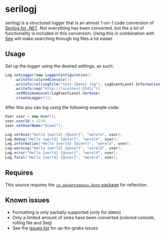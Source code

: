 # serilogj

_serilogj_ is a structured logger that is an almost 1-on-1 code conversion of [Serilog for .NET](https://serilog.net). Not everything has been converted, but the a lot of functionality is included in this conversion. Using this in combination with [Seq](https://getseq.net) will make searching through log files a lot easier.

## Usage

Set up the logger using the desired settings, as such:

```java
Log.setLogger(new LoggerConfiguration()
	.writeTo(coloredConsole())
	.writeTo(rollingFile("test-{Date}.log"), LogEventLevel.Information)
	.writeTo(seq("http://localhost:5341/"))
	.setMinimumLevel(LogEventLevel.Verbose)
	.createLogger());
```

After this you can log using the following example code:

```java
User user = new User();
user.userId = 1234;
user.setUserName("blaat");

Log.verbose("Hello {world} {@user}", "wereld", user);
Log.debug("Hello {world} {@user}", "wereld", user);
Log.information("Hello {world} {@user}", "wereld", user);
Log.warning("Hello {world} {@user}", "wereld", user);
Log.error("Hello {world} {@user}", "wereld", user);
Log.fatal("Hello {world} {@user}", "wereld", user);
```

## Requires

This source requires the [`io.advantageous.boon` package](https://mvnrepository.com/artifact/io.advantageous.boon) for reflection.

## Known issues

* Formatting is only partially supported (only for dates)
* Only a limited amount of sinks have been converted (colored console, rolling file and Seq)
* See the [issues list](https://github.com/80dB/serilogj/issues) for up-for-grabs issues
 

